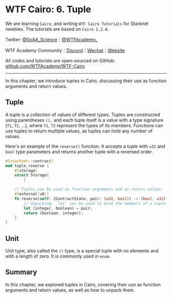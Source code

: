 # WTF Cairo: 6. Tuple

We are learning `Cairo`, and writing `WTF Cairo Tutorials` for Starknet newbies. The tutorials are based on `Cairo 2.2.0`.

Twitter: [@0xAA_Science](https://twitter.com/0xAA_Science)｜[@WTFAcademy_](https://twitter.com/WTFAcademy_)

WTF Academy Community：[Discord](https://discord.gg/5akcruXrsk)｜[Wechat](https://docs.google.com/forms/d/e/1FAIpQLSe4KGT8Sh6sJ7hedQRuIYirOoZK_85miz3dw7vA1-YjodgJ-A/viewform?usp=sf_link)｜[Website](https://wtf.academy)

All codes and tutorials are open-sourced on GitHub: [github.com/WTFAcademy/WTF-Cairo](https://github.com/WTFAcademy/WTF-Cairo)

---

In this chapter, we introduce tuples in Cairo, discussing their use as function arguments and return values.

## Tuple

A tuple is a collection of values of different types. Tuples are constructed using parentheses `(),` and each tuple itself is a value with a type signature (`T1`, `T2`, ...), where `T1`, `T2` represent the types of its members. Functions can use tuples to return multiple values, as tuples can hold any number of values.

Here's an example of the `reverse()` function. It accepts a tuple with `u32` and `bool` type parameters and returns another tuple with a reversed order.

```rust
#[starknet::contract]
mod tuple_reverse {
    #[storage]
    struct Storage{
        }

    // Tuples can be used as function arguments and as return values.
    #[external(v0)]
    fn reverse(self: @ContractState, pair: (u32, bool)) -> (bool, u32) {
        // Unpacking: `let` can be used to bind the members of a tuple to variables.
        let (integer, boolean) = pair;
        return (boolean, integer);
    }
}
```

## Unit

Unit type, also called the `()` type, is a special tuple with no elements and with a length of zero. It is commonly used in `enum`.


## Summary

In this chapter, we explored tuples in Cairo, covering their use as function arguments and return values, as well as how to unpack them.
